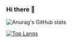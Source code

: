 ### Hi there 👋

<!--
**TONYOG12/TONYOG12** is a ✨ _special_ ✨ repository because its `README.md` (this file) appears on your GitHub profile.

Here are some ideas to get you started:

- 🔭 I’m currently working on ...
- 🌱 I’m currently learning ...
- 👯 I’m looking to collaborate on ...
- 🤔 I’m looking for help with ...
- 💬 Ask me about ...
- 📫 How to reach me: ...
- 😄 Pronouns: ...
- ⚡ Fun fact: ...
-->

![Anurag's GitHub stats](https://github-readme-stats.vercel.app/api?username=tonyog12&count_private=true&show_icons=true&theme=dark)

[![Top Langs](https://github-readme-stats.vercel.app/api/top-langs/?username=tonyog12&show_icons=true&theme=dark&hide=typescript,scss)](https://github.com/anuraghazra/github-readme-stats)


